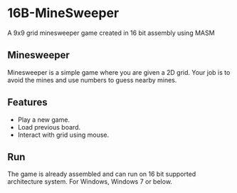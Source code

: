 # 16B-MineSweeper
A 9x9 grid minesweeper game created in 16 bit assembly using MASM

## Minesweeper
Minesweeper is a simple game where you are given a 2D grid. Your job is to avoid the mines and use numbers to guess nearby mines.

## Features
- Play a new game.
- Load previous board.
- Interact with grid using mouse.

## Run
The game is already assembled and can run on 16 bit supported architecture system. For Windows, Windows 7 or below.
